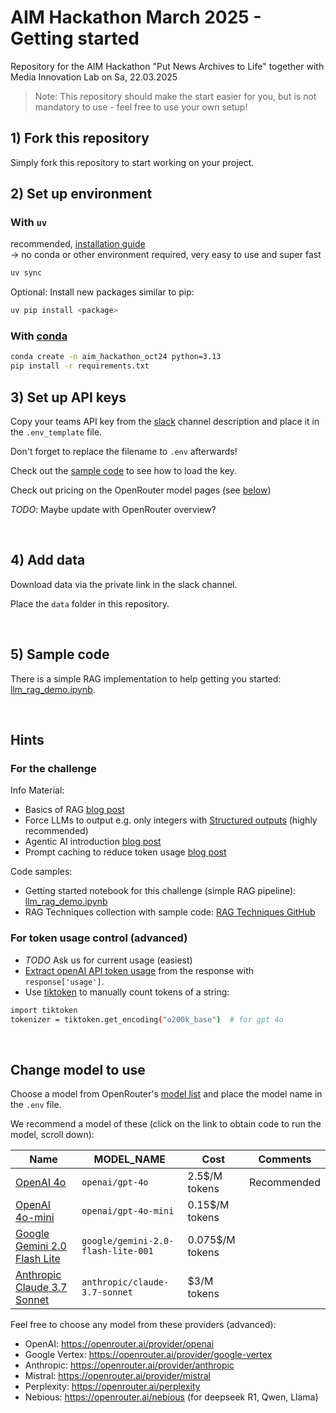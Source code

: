 # AIM Hackathon March 2025 - Getting started
Repository for the AIM Hackathon "Put News Archives to Life" together with Media Innovation Lab on Sa, 22.03.2025

> Note: This repository should make the start easier for you, but is not mandatory to use - feel free to use your own setup!



## 1) Fork this repository
Simply fork this repository to start working on your project.



## 2) Set up environment
### With `uv` 
recommended, [installation guide](https://docs.astral.sh/uv/getting-started/installation/) <br>
-> no conda or other environment required, very easy to use and super fast
```bash
uv sync
```

Optional: Install new packages similar to pip:
```bash
uv pip install <package>
```


### With [conda](https://docs.conda.io/projects/conda/en/latest/user-guide/install/windows.html)
```bash
conda create -n aim_hackathon_oct24 python=3.13
pip install -r requirements.txt
```



## 3) Set up API keys
Copy your teams API key from the [slack]("TODO") channel description and place it in the `.env_template` file.

Don't forget to replace the filename to `.env` afterwards!

Check out the [sample code](notebooks/getting_started_llms.ipynb) to see how to load the key.

Check out pricing on the OpenRouter model pages (see [below](#change-model-to-use))

*TODO*: Maybe update with OpenRouter overview?

<br>


## 4) Add data
Download data via the private link in the slack channel.

Place the `data` folder in this repository.

<br>

## 5) Sample code
There is a simple RAG implementation to help getting you started: [llm_rag_demo.ipynb](notebooks/getting_started_llms.ipynb).

<br>


## Hints

### For the challenge
Info Material:
- Basics of RAG [blog post](https://medium.com/@ahmed.mohiuddin.architecture/using-ai-to-chat-with-your-documents-leveraging-langchain-faiss-and-openai-3281acfcc4e9)
- Force LLMs to output e.g. only integers with [Structured outputs](https://platform.openai.com/docs/guides/structured-outputs/introduction) (highly recommended)
- Agentic AI introduction [blog post](https://www.anthropic.com/engineering/building-effective-agents)
- Prompt caching to reduce token usage [blog post](https://platform.openai.com/docs/guides/prompt-caching)


Code samples:
- Getting started notebook for this challenge (simple RAG pipeline): [llm_rag_demo.ipynb](notebooks/getting_started_llms.ipynb) 
- RAG Techniques collection with sample code: [RAG Techniques GitHub](https://github.com/NirDiamant/RAG_Techniques)


### For token usage control (advanced)
- *TODO* Ask us for current usage (easiest) 
- [Extract openAI API token usage](https://help.openai.com/en/articles/6614209-how-do-i-check-my-token-usage) from the response with `response['usage']`.
- Use [tiktoken](https://cookbook.openai.com/examples/how_to_count_tokens_with_tiktoken) to manually count tokens of a string:
```bash
import tiktoken
tokenizer = tiktoken.get_encoding("o200k_base")  # for gpt 4o
```

<br>

## Change model to use

Choose a model from OpenRouter's [model list](https://openrouter.ai/models) and place the model name in the `.env` file.

We recommend a model of these (click on the link to obtain code to run the model, scroll down):

| Name | MODEL_NAME                    | Cost | Comments    |
| --- |------------------------------------| --- |-------------|
| [OpenAI 4o](https://openrouter.ai/openai/gpt-4o) | `openai/gpt-4o`                    | 2.5$/M tokens | Recommended |
| [OpenAI 4o-mini](https://openrouter.ai/openai/gpt-4o-mini) | `openai/gpt-4o-mini`               | 0.15$/M tokens |          |
| [Google Gemini 2.0 Flash Lite](https://openrouter.ai/google/gemini-2.0-flash-lite-001) | `google/gemini-2.0-flash-lite-001` | 0.075$/M tokens |           |
| [Anthropic Claude 3.7 Sonnet](https://openrouter.ai/anthropic/claude-3.7-sonnet) | `anthropic/claude-3.7-sonnet`      | $3/M tokens |           |



Feel free to choose any model from these providers (advanced):
- OpenAI: https://openrouter.ai/provider/openai
- Google Vertex: https://openrouter.ai/provider/google-vertex
- Anthropic: https://openrouter.ai/provider/anthropic
- Mistral: https://openrouter.ai/provider/mistral
- Perplexity: https://openrouter.ai/perplexity
- Nebious: https://openrouter.ai/nebious (for deepseek R1, Qwen, Llama)


